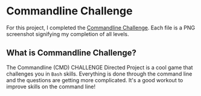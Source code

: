 # Commandline Challenge

For this project, I completed the [Commandline Challenge](https://cmdchallenge.com). Each file is a PNG screenshot signifying my completion of all levels.

## What is Commandline Challenge?

The Commandline (CMD) CHALLENGE Directed Project is a cool game that challenges you in `Bash` skills. Everything is done through the command line and the questions are getting more complicated. It's a good workout to improve skills on the command line!
